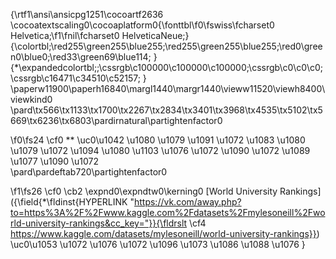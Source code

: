 {\rtf1\ansi\ansicpg1251\cocoartf2636
\cocoatextscaling0\cocoaplatform0{\fonttbl\f0\fswiss\fcharset0 Helvetica;\f1\fnil\fcharset0 HelveticaNeue;}
{\colortbl;\red255\green255\blue255;\red255\green255\blue255;\red0\green0\blue0;\red33\green69\blue114;
}
{\*\expandedcolortbl;;\cssrgb\c100000\c100000\c100000;\cssrgb\c0\c0\c0;\cssrgb\c16471\c34510\c52157;
}
\paperw11900\paperh16840\margl1440\margr1440\vieww11520\viewh8400\viewkind0
\pard\tx566\tx1133\tx1700\tx2267\tx2834\tx3401\tx3968\tx4535\tx5102\tx5669\tx6236\tx6803\pardirnatural\partightenfactor0

\f0\fs24 \cf0 ** \uc0\u1042 \u1080 \u1079 \u1091 \u1072 \u1083 \u1080 \u1079 \u1072 \u1094 \u1080 \u1103  \u1076 \u1072 \u1090 \u1072 \u1089 \u1077 \u1090 \u1072 \
\pard\pardeftab720\partightenfactor0

\f1\fs26 \cf0 \cb2 \expnd0\expndtw0\kerning0
[World University Rankings]({\field{\*\fldinst{HYPERLINK "https://vk.com/away.php?to=https%3A%2F%2Fwww.kaggle.com%2Fdatasets%2Fmylesoneill%2Fworld-university-rankings&cc_key="}}{\fldrslt \cf4 https://www.kaggle.com/datasets/mylesoneill/world-university-rankings}}) \
\uc0\u1053 \u1072  \u1076 \u1072 \u1096 \u1073 \u1086 \u1088 \u1076 }